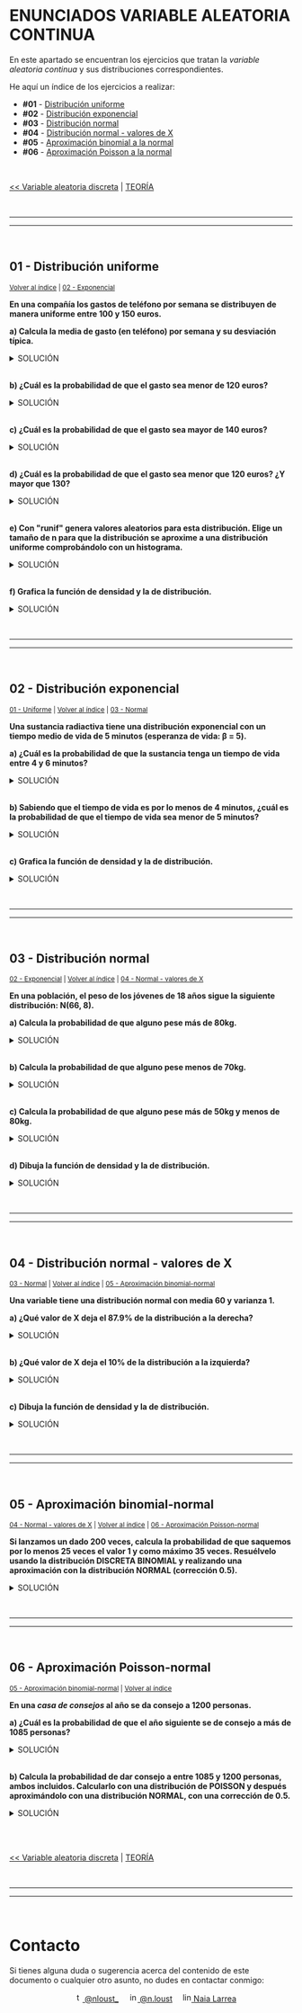 # ENUNCIADOS VARIABLE ALEATORIA CONTINUA

En este apartado se encuentran los ejercicios que tratan la *variable aleatoria continua* y sus distribuciones correspondientes.

<p id=indice>He aquí un índice de los ejercicios a realizar:</p>

* **#01** - [Distribución uniforme](#01---distribución-uniforme)
* **#02** - [Distribución exponencial](#02---distribución-exponencial)
* **#03** - [Distribución normal](#03---distribución-normal)
* **#04** - [Distribución normal - valores de X](#04---distribución-normal---valores-de-x)
* **#05** - [Aproximación binomial a la normal](#05---aproximación-binomial-normal)
* **#06** - [Aproximación Poisson a la normal](#06---aproximación-poisson-normal)

<br>

[<< Variable aleatoria discreta](../03-variable-aleatoria-discreta/README.md#enunciados-variable-aleatoria-discreta) | [TEORÍA](../../TEORIA)


<br><hr>
<hr><br>


## 01 - Distribución uniforme

<sub>[Volver al índice](#indice) | [02 - Exponencial](#02---distribución-exponencial)</sub>

**En una compañía los gastos de teléfono por semana se distribuyen de manera uniforme entre 100 y 150 euros.**

**a) Calcula la media de gasto (en teléfono) por semana y su desviación típica.**

<details>
<summary>SOLUCIÓN</summary>
<p>

```r
# media -> (a + b) / 2
(100 + 150) / 2 # 125

# desviación típica -> sqrt((b - a)^2 / 12)
sqrt((150 - 100)^2 / 12) # 14.4337567
```

<sub>[Verlo en el repositorio](./01-distribucion-uniforme.R)</sub>

</p>
</details>

<br>

**b) ¿Cuál es la probabilidad de que el gasto sea menor de 120 euros?**

<details>
<summary>SOLUCIÓN</summary>
<p>

```r
# x < 120 -> X = 120
# distribución uniforme -> punif(X, min, max)

punif(120, 100, 150) # 0.4
```

<sub>[Verlo en el repositorio](./01-distribucion-uniforme.R)</sub>

</p>
</details>

<br>

**c) ¿Cuál es la probabilidad de que el gasto sea mayor de 140 euros?**

<details>
<summary>SOLUCIÓN</summary>
<p>

```r
# forma 1
punif(140, 100, 150, lower.tail = FALSE) # 0.2

# forma 2
1 - punif(140, 100, 150) # 0.2
```

<sub>[Verlo en el repositorio](./01-distribucion-uniforme.R)</sub>

</p>
</details>

<br>

**d) ¿Cuál es la probabilidad de que el gasto sea menor que 120 euros? ¿Y mayor que 130?**

<details>
<summary>SOLUCIÓN</summary>
<p>

```r
# menor que 120
punif(120, 100, 150) # 0.4

# mayor que 130
punif(130, 100, 150, lower.tail = FALSE) # 0.4
```

<sub>[Verlo en el repositorio](./01-distribucion-uniforme.R)</sub>

</p>
</details>

<br>

**e) Con "runif" genera valores aleatorios para esta distribución. Elige un tamaño de n para que la distribución se aproxime a una distribución uniforme comprobándolo con un histograma.**

<details>
<summary>SOLUCIÓN</summary>
<p>

```r
# runif(n, min, max)

hist(runif(10000, 100, 150)) # usar valor de n grande -> se aproxima a distribución uniforme
```

Este sería el histograma que se obtendría:

![1-histograma](https://user-images.githubusercontent.com/110897750/209708164-c9276072-b29d-41d7-9023-2a7fd503793f.png)

<sub>[Verlo en el repositorio](./01-distribucion-uniforme.R)</sub>

</p>
</details>

<br>

**f) Grafica la función de densidad y la de distribución.**

<details>
<summary>SOLUCIÓN</summary>
<p>

```r
# densidad -> dunif(x, min, max)
curve(dunif(x, 100, 150), from = 0, to = 200)

# distribución -> punif(x, min, max)
curve(punif(x, 100, 150), from = 0, to = 200)
```

Estos serían los gráficos que se obtendrían:

* Función de densidad:

![2-curve-dunif](https://user-images.githubusercontent.com/110897750/209708168-90607ad4-30c2-499c-b738-0c7fe92badd0.png)

<br>

* Función de distribución:

![3-curve-punif](https://user-images.githubusercontent.com/110897750/209708172-08314381-7e82-4f68-a91b-e77aa8e9f204.png)

<sub>[Verlo en el repositorio](./01-distribucion-uniforme.R)</sub>

</p>
</details>


<br><hr>
<hr><br>


## 02 - Distribución exponencial

<sub>[01 - Uniforme](#01---distribución-uniforme) | [Volver al índice](#indice) | [03 - Normal](#03---distribución-normal)</sub>

**Una sustancia radiactiva tiene una distribución exponencial con un tiempo medio de vida de 5 minutos (esperanza de vida: β = 5).**

**a) ¿Cuál es la probabilidad de que la sustancia tenga un tiempo de vida entre 4 y 6 minutos?**

<details>
<summary>SOLUCIÓN</summary>
<p>

```r
pexp(6, 1/5) - pexp(4, 1/5) # 0.1481348
```

<sub>[Verlo en el repositorio](./02-distribucion-exponencial.R)</sub>

</p>
</details>

<br>

**b) Sabiendo que el tiempo de vida es por lo menos de 4 minutos, ¿cuál es la probabilidad de que el tiempo de vida sea menor de 5 minutos?**

<details>
<summary>SOLUCIÓN</summary>
<p>

```r
# probabilidad condicionada:
# P(X<5 | X>4) = (P(X<5) - P(X<=4)) / (1 - P(X<4))

(pexp(5, 1/5) - pexp(4, 1/5)) / (1 - pexp(4, 1/5)) # 0.1812692
```

<sub>[Verlo en el repositorio](./02-distribucion-exponencial.R)</sub>

</p>
</details>

<br>

**c) Grafica la función de densidad y la de distribución.**

<details>
<summary>SOLUCIÓN</summary>
<p>

```r
# densidad -> dexp(x, 1/5)
curve(dexp(x, 1/5), from = 0, to = 200)

# distribución -> pexp(x, 1/5)
curve(pexp(x, 1/5), from = 0, to = 200)
```

Estos serían los gráficos que se obtendrían:

* Función de densidad:

![4-curve-dexp](https://user-images.githubusercontent.com/110897750/209708174-f0a8211a-2a73-402f-9e06-ec19f367c71e.png)

<br>

* Función de distribución:

![5-curve-pexp](https://user-images.githubusercontent.com/110897750/209708175-88780f2e-0353-4e37-ab5c-419085f20501.png)

<sub>[Verlo en el repositorio](./02-distribucion-exponencial.R)</sub>

</p>
</details>


<br><hr>
<hr><br>


## 03 - Distribución normal

<sub>[02 - Exponencial](#02---distribución-exponencial) | [Volver al índice](#indice) | [04 - Normal - valores de X](#04---distribución-normal---valores-de-x)</sub>

**En una población, el peso de los jóvenes de 18 años sigue la siguiente distribución: N(66, 8).**

**a) Calcula la probabilidad de que alguno pese más de 80kg.**

<details>
<summary>SOLUCIÓN</summary>
<p>

```r
# pnorm(x, mean, sd)

# forma 1
1 - pnorm(80, 66, 8) # 0.04005916

# forma 2
pnorm(80, 66, 8, lower.tail = FALSE) # 0.04005916
```

<sub>[Verlo en el repositorio](./03-distribucion-normal.R)</sub>

</p>
</details>

<br>

**b) Calcula la probabilidad de que alguno pese menos de 70kg.**

<details>
<summary>SOLUCIÓN</summary>
<p>

```r
pnorm(70, 66, 8) # 0.6914625
```

<sub>[Verlo en el repositorio](./03-distribucion-normal.R)</sub>

</p>
</details>

<br>

**c) Calcula la probabilidad de que alguno pese más de 50kg y menos de 80kg.**

<details>
<summary>SOLUCIÓN</summary>
<p>

```r
pnorm(80, 66, 8) - pnorm(50, 66, 8) # 0.9371907
```

<sub>[Verlo en el repositorio](./03-distribucion-normal.R)</sub>

</p>
</details>

<br>

**d) Dibuja la función de densidad y la de distribución.**

<details>
<summary>SOLUCIÓN</summary>
<p>

```r
# densidad -> dnorm(x, mean, sd)
curve(dnorm(x, 66, 8), from = 0, to = 100)

# distribución -> pnorm(x, mean, sd)
curve(pnorm(x, 66, 8), from = 0, to = 100)
```

Estos serían los gráficos que se obtendrían:

* Función de densidad:

![6-curve-dnorm](https://user-images.githubusercontent.com/110897750/209708176-fed123a2-b5d7-447a-a897-164f98876693.png)

<br>

* Función de distribución:

![7-curve-pnorm](https://user-images.githubusercontent.com/110897750/209708779-c100c318-9657-4513-94c2-efdadd891b12.png)

<sub>[Verlo en el repositorio](./03-distribucion-normal.R)</sub>

</p>
</details>


<br><hr>
<hr><br>


## 04 - Distribución normal - valores de X

<sub>[03 - Normal](#03---distribución-normal) | [Volver al índice](#indice) | [05 - Aproximación binomial-normal](#05---aproximación-binomial-normal)</sub>

**Una variable tiene una distribución normal con media 60 y varianza 1.**

**a) ¿Qué valor de X deja el 87.9% de la distribución a la derecha?**

<details>
<summary>SOLUCIÓN</summary>
<p>

```r
# qnorm(p, mean, sd)

#forma 1
qnorm(0.879, 60, sqrt(1), lower.tail = FALSE) # 58.83

#forma 2
qnorm(1 - 0.879, 60, sqrt(1)) # 58.83
```

<sub>[Verlo en el repositorio](./04-distribucion-normal-valores-de-x.R)</sub>

</p>
</details>

<br>

**b) ¿Qué valor de X deja el 10% de la distribución a la izquierda?**

<details>
<summary>SOLUCIÓN</summary>
<p>

```r
qnorm(0.1, 60, sqrt(1)) # 58.71845
```

<sub>[Verlo en el repositorio](./04-distribucion-normal-valores-de-x.R)</sub>

</p>
</details>

<br>

**c) Dibuja la función de densidad y la de distribución.**

<details>
<summary>SOLUCIÓN</summary>
<p>

```r
# densidad -> dnorm(x, mean, sd)
curve(dnorm(x, 60, sqrt(1)), from = 0, to = 100)

# distribución -> pnorm(x, mean, sd)
curve(pnorm(x, 60, sqrt(1)), from = 0, to = 100)
```

Estos serían los gráficos que se obtendrían:

* Función de densidad:

![8-curve-dnorm-60-sqrt1](https://user-images.githubusercontent.com/110897750/209708588-dd072e89-3a9d-406b-a2e9-55f771e6bd14.png)

<br>

* Función de distribución:

![9-curve-pnorm-60-sqrt1](https://user-images.githubusercontent.com/110897750/209708590-e4d26d3e-3480-4707-bff5-3184d94887b1.png)

<sub>[Verlo en el repositorio](./04-distribucion-normal-valores-de-x.R)</sub>

</p>
</details>


<br><hr>
<hr><br>


## 05 - Aproximación binomial-normal

<sub>[04 - Normal - valores de X](#04---distribución-normal---valores-de-x) | [Volver al índice](#indice) | [06 - Aproximación Poisson-normal](#06---aproximación-poisson-normal)</sub>

**Si lanzamos un dado 200 veces, calcula la probabilidad de que saquemos por lo menos 25 veces el valor 1 y como máximo 35 veces. Resuélvelo usando la distribución DISCRETA BINOMIAL y realizando una aproximación con la distribución NORMAL (corrección 0.5).**

<details>
<summary>SOLUCIÓN</summary>
<p>

```r
# binomial
# P(25<=x<=35) = P(x<=35) - P(x<25) = P(x<=35) - P(x<=24)
# pbinom(x, n, p) -> 1 cara del dado: p = 1/6
pbinom(35, 200, 1/6) - pbinom(24, 200, 1/6) # 0.6231995

# aproximación con la normal
# media = n * p
# desviación típica = sqrt(n * p * (1 - p))
n <- 200; p <- 1/6; q <- 1 - p
media <- n * p
desv_tipica <- sqrt(n * p * q)
pnorm(35.5, media, desv_tipica) - pnorm(24.5, media, desv_tipica) # 0.6126306
```

<sub>[Verlo en el repositorio](./05-aproximacion-binomial-normal.R)</sub>

</p>
</details>


<br><hr>
<hr><br>


## 06 - Aproximación Poisson-normal

<sub>[05 - Aproximación binomial-normal](#05---aproximación-binomial-normal) | [Volver al índice](#indice)

**En una *casa de consejos* al año se da consejo a 1200 personas.**

**a) ¿Cuál es la probabilidad de que el año siguiente se de consejo a más de 1085 personas?**

<details>
<summary>SOLUCIÓN</summary>
<p>

```r
# poisson
# ppois(x, lambda)

# forma 1
ppois(1085, lambda = 1200, lower.tail = FALSE) # 0.9996035

# forma 2
1 - ppois(1085, lambda = 1200) # 0.9996035
```

<sub>[Verlo en el repositorio](./06-aproximacion-poisson-normal.R)</sub>

</p>
</details>

<br>

**b) Calcula la probabilidad de dar consejo a entre 1085 y 1200 personas, ambos incluidos. Calcularlo con una distribución de POISSON y después aproximándolo con una distribución NORMAL, con una corrección de 0.5.**

<details>
<summary>SOLUCIÓN</summary>
<p>

```r
# poisson
# ppois(x, lambda)
# P(1085<=x<=1200) = P(x<=1200) - P(x<1085) = P(x<=1200) - P(x<=1084)
ppois(1200, lambda = 1200) - ppois(1084, lambda = 1200) # 0.0.507321

# aproximación con la normal
# media = lambda
# desviación típica = sqrt(lambda)
media <- 1200
desv_tipica <- sqrt(1200)
pnorm(1200, media, desv_tipica) - pnorm(1084.5, media, desv_tipica) # 0.4995723
```

<sub>[Verlo en el repositorio](./06-aproximacion-poisson-normal.R)</sub>

</p>
</details>


<br><br>


[<< Variable aleatoria discreta](../03-variable-aleatoria-discreta/README.md#enunciados-variable-aleatoria-discreta) | [TEORÍA](../../TEORIA)


<br><hr>
<hr><br>


# Contacto

Si tienes alguna duda o sugerencia acerca del contenido de este documento o cualquier otro asunto, no dudes en contactar conmigo:

<div align="center">
&emsp;<a href="https://twitter.com/nloust_"><img width="16" alt="twitter_logo" src="https://user-images.githubusercontent.com/110897750/195668304-54d1fbb3-bea1-4f9d-9ee7-7e494bd79013.png"> @nloust_</a> <!-- twitter: -->
&emsp;<a href="https://www.instagram.com/n.loust/"><img width="16" alt="instagram_logo" src="https://seeklogo.com/images/I/instagram-new-2016-logo-4773FE3F99-seeklogo.com.png"> @n.loust</a> <!-- instagram: -->
&emsp;<a href="https://www.linkedin.com/in/naia-larrea/"><img width="16" alt="linkedin_logo" src="https://user-images.githubusercontent.com/110897750/195669519-30e44b5d-4bef-47d3-9e37-81cff0ee5e55.png"> Naia Larrea</a> <!-- linkedin: -->
</div>